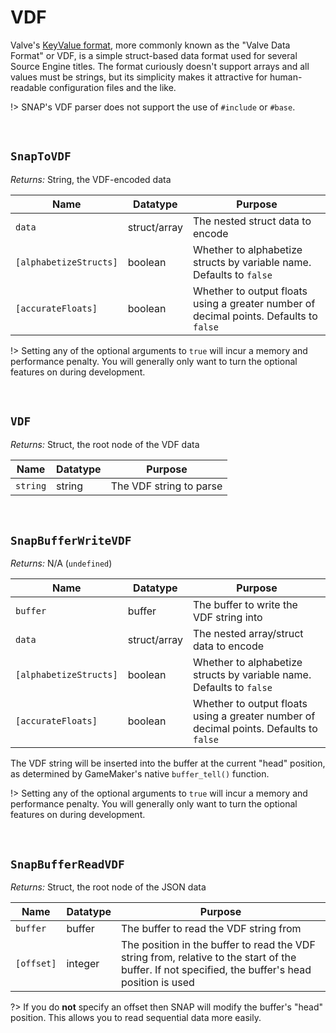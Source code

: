 # VDF

Valve's [KeyValue format](https://developer.valvesoftware.com/wiki/KeyValues), more commonly known as the "Valve Data Format" or VDF, is a simple struct-based data format used for several Source Engine titles. The format curiously doesn't support arrays and all values must be strings, but its simplicity makes it attractive for human-readable configuration files and the like.

!> SNAP's VDF parser does not support the use of `#include` or `#base`.

&nbsp;

## `SnapToVDF`

*Returns:* String, the VDF-encoded data

|Name                  |Datatype    |Purpose                                                                               |
|----------------------|------------|--------------------------------------------------------------------------------------|
|`data`                |struct/array|The nested struct data to encode                                                      |
|`[alphabetizeStructs]`|boolean     |Whether to alphabetize structs by variable name. Defaults to `false`                  |
|`[accurateFloats]`    |boolean     |Whether to output floats using a greater number of decimal points. Defaults to `false`|

!> Setting any of the optional arguments to `true` will incur a memory and performance penalty. You will generally only want to turn the optional features on during development.

&nbsp;

## `VDF`

*Returns:* Struct, the root node of the VDF data

|Name    |Datatype|Purpose                |
|--------|--------|-----------------------|
|`string`|string  |The VDF string to parse|

&nbsp;

## `SnapBufferWriteVDF`

*Returns:* N/A (`undefined`)

|Name                  |Datatype    |Purpose                                                                               |
|----------------------|------------|--------------------------------------------------------------------------------------|
|`buffer`              |buffer      |The buffer to write the VDF string into                                               |
|`data`                |struct/array|The nested array/struct data to encode                                                |
|`[alphabetizeStructs]`|boolean     |Whether to alphabetize structs by variable name. Defaults to `false`                  |
|`[accurateFloats]`    |boolean     |Whether to output floats using a greater number of decimal points. Defaults to `false`|

The VDF string will be inserted into the buffer at the current "head" position, as determined by GameMaker's native `buffer_tell()` function.

!> Setting any of the optional arguments to `true` will incur a memory and performance penalty. You will generally only want to turn the optional features on during development.

&nbsp;

## `SnapBufferReadVDF`

*Returns:* Struct, the root node of the JSON data

|Name      |Datatype|Purpose                                                                                                                                          |
|----------|--------|-------------------------------------------------------------------------------------------------------------------------------------------------|
|`buffer`  |buffer  |The buffer to read the VDF string from                                                                                                           |
|`[offset]`|integer |The position in the buffer to read the VDF string from, relative to the start of the buffer. If not specified, the buffer's head position is used|

?> If you do **not** specify an offset then SNAP will modify the buffer's "head" position. This allows you to read sequential data more easily.